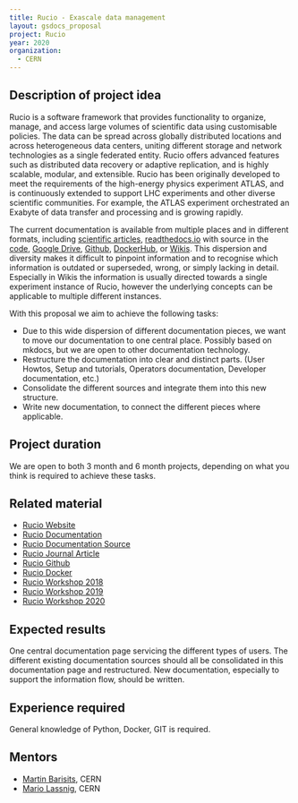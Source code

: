 ```yaml
---
title: Rucio - Exascale data management
layout: gsdocs_proposal
project: Rucio
year: 2020
organization:
  - CERN
---
```


## Description of project idea

Rucio is a software framework that provides functionality to organize, manage,
and access large volumes of scientific data using customisable policies. The
data can be spread across globally distributed locations and across
heterogeneous data centers, uniting different storage and network technologies
as a single federated entity. Rucio offers advanced features such as distributed
data recovery or adaptive replication, and is highly scalable, modular, and
extensible. Rucio has been originally developed to meet the requirements of the
high-energy physics experiment ATLAS, and is continuously extended to support
LHC experiments and other diverse scientific communities. For example, the ATLAS
experiment orchestrated an Exabyte of data transfer and processing and is
growing rapidly.

The current documentation is available from multiple places and in different
formats, including [scientific articles](https://arxiv.org/abs/1902.09857),
[readthedocs.io](https://rucio.readthedocs.io/en/latest/) with source in the
[code](https://github.com/rucio/rucio/tree/master/doc/source),
[Google Drive](https://drive.google.com/drive/folders/1EEN8l1dFjDSgavPrAMMooDjEodHP7aU7?usp=sharing),
[Github](https://github.com/rucio/rucio),
[DockerHub](https://hub.docker.com/u/rucio), or
[Wikis](https://twiki.cern.ch/twiki/bin/view/AtlasComputing/AtlasDistributedComputing).
This dispersion and diversity makes it difficult to pinpoint information and to
recognise which information is outdated or superseded, wrong, or simply lacking
in detail. Especially in Wikis the information is usually directed towards a
single experiment instance of Rucio, however the underlying concepts can be
applicable to multiple different instances.

With this proposal we aim to achieve the following tasks:

- Due to this wide dispersion of different documentation pieces, we want to move
  our documentation to one central place. Possibly based on mkdocs, but we are
  open to other documentation technology.
- Restructure the documentation into clear and distinct parts. (User Howtos,
  Setup and tutorials, Operators documentation, Developer documentation, etc.)
- Consolidate the different sources and integrate them into this new structure.
- Write new documentation, to connect the different pieces where applicable.

## Project duration

We are open to both 3 month and 6 month projects, depending on what you think is
required to achieve these tasks.

## Related material

- [Rucio Website](https://rucio.cern.ch)
- [Rucio Documentation](https://rucio.readthedocs.io/en/latest/)
- [Rucio Documentation Source](https://github.com/rucio/rucio/tree/master/doc/source)
- [Rucio Journal Article](https://arxiv.org/abs/1902.09857)
- [Rucio Github](https://github.com/rucio/rucio)
- [Rucio Docker](https://hub.docker.com/u/rucio/)
- [Rucio Workshop 2018](https://indico.cern.ch/event/676472/)
- [Rucio Workshop 2019](https://indico.cern.ch/event/773489/)
- [Rucio Workshop 2020](https://indico.cern.ch/event/867913/)

## Expected results

One central documentation page servicing the different types of users. The
different existing documentation sources should all be consolidated in this
documentation page and restructured. New documentation, especially to support
the information flow, should be written.

## Experience required

General knowledge of Python, Docker, GIT is required.

## Mentors

- [Martin Barisits](mailto:Martin.Barisits@cern.ch), CERN
- [Mario Lassnig](mailto:Mario.Lassnig@cern.ch), CERN
